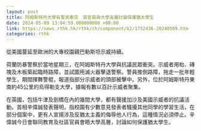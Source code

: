 ```yaml
---
layout: post
title: 阿姆斯特丹大學有警民衝突　英官員與大學高層討論保護猶太學生
date: 2024-05-09 13:04:59.000000000 +08:00
link: https://news.rthk.hk/rthk/ch/component/k2/1752436-20240509.htm
categories: rthk
---
```


從美國蔓延至歐洲的大專校園親巴勒斯坦示威持續。

荷蘭防暴警察於當地星期三，在阿姆斯特丹大學與抗議民眾衝突。示威者用枱、磚塊及木板築起臨時路障，並試圖用滅火器擊退警察。警員推倒路障，拖走一批年輕學生，期間揮舞警棍，報道指部分示威者的頭部被擊中。另外，位於阿姆斯特丹東南約45公里的烏得勒支大學，據報有數以百計示威者聚集。

在英國，包括牛津及劍橋在內的幾間大學，都有聲援加沙及美國示威者的抗議活動。首相辛偉誠發表聲明，指校園有少數意見發表者騷擾其他同學的學習生活，在部分個案中，更有人宣揚涉及反猶太主義的侮辱他人行為，這種情況必須停止。辛偉誠今日會聯同教育及社區官員會晤大學高層，討論如何保護猶太學生。

